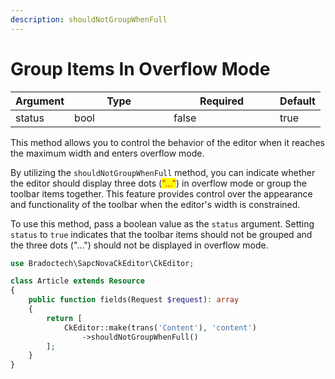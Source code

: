 ```yaml
---
description: shouldNotGroupWhenFull
---
```


# Group Items In Overflow Mode

<table><thead><tr><th>Argument</th><th width="143">Type</th><th width="154" data-type="checkbox">Required</th><th>Default</th></tr></thead><tbody><tr><td>status</td><td>bool</td><td>false</td><td>true</td></tr></tbody></table>

This method allows you to control the behavior of the editor when it reaches the maximum width and enters overflow mode.

By utilizing the `shouldNotGroupWhenFull` method, you can indicate whether the editor should display three dots (<mark style="color:red;">"..."</mark>) in overflow mode or group the toolbar items together. This feature provides control over the appearance and functionality of the toolbar when the editor's width is constrained.

To use this method, pass a boolean value as the `status` argument. Setting `status` to `true` indicates that the toolbar items should not be grouped and the three dots ("...") should not be displayed in overflow mode.



```php
use Bradoctech\SapcNovaCkEditor\CkEditor;

class Article extends Resource
{
    public function fields(Request $request): array
    {
        return [
            CkEditor::make(trans('Content'), 'content')
                ->shouldNotGroupWhenFull()
        ];
    }
}
```



